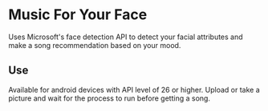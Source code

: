 # Music For Your Face
Uses Microsoft's face detection API to detect your facial attributes and make a song recommendation based on your mood.

## Use
Available for android devices with API level of 26 or higher.
Upload or take a picture and wait for the process to run before getting a song.